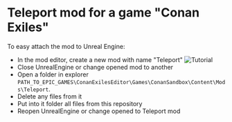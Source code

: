 # Teleport mod for a game "Conan Exiles"

To easy attach the mod to Unreal Engine:

* In the mod editor, create a new mod with name "Teleport" ![Tutorial](https://conanexiles.gamepedia.com/media/conanexiles.gamepedia.com/thumb/3/30/HowToCreateNewMod.png/800px-HowToCreateNewMod.png?version=1936a2b8ebac34577a8eb570b608bf77)
* Close UnrealEngine or change opened mod to another
* Open a folder in explorer `PATH_TO_EPIC_GAMES\ConanExilesEditor\Games\ConanSandbox\Content\Mods\Teleport`.
* Delete any files from it
* Put into it folder all files from this repository
* Reopen UnrealEngine or change opened to Teleport mod
